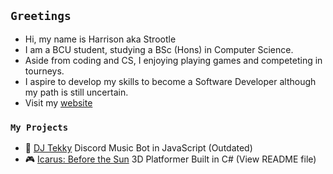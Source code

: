 ## `Greetings`
- Hi, my name is Harrison aka Strootle
- I am a BCU student, studying a BSc (Hons) in Computer Science.
- Aside from coding and CS, I enjoying playing games and competeting in tourneys.
- I aspire to develop my skills to become a Software Developer although my path is still uncertain.
- Visit my [website](https://hjrtech.co.uk)

### `My Projects`
- 🤖 [DJ Tekky](https://github.com/Strootle/DJ-Tekky) Discord Music Bot in JavaScript (Outdated)
- 🎮 [Icarus: Before the Sun](https://github.com/Strootle/Icarus-Before-the-Sun) 3D Platformer Built in C# (View README file)
